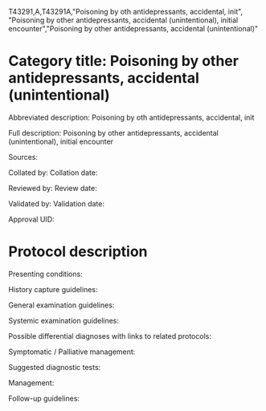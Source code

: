 T43291,A,T43291A,"Poisoning by oth antidepressants, accidental, init", "Poisoning by other antidepressants, accidental (unintentional), initial encounter","Poisoning by other antidepressants, accidental (unintentional)"
# Category title: Poisoning by other antidepressants, accidental (unintentional)

Abbreviated description: Poisoning by oth antidepressants, accidental, init

Full description: Poisoning by other antidepressants, accidental (unintentional), initial encounter

Sources:

Collated by:
Collation date:

Reviewed by:
Review date:

Validated by:
Validation date:

Approval UID:

# Protocol description

Presenting conditions:

History capture guidelines:

General examination guidelines:

Systemic examination guidelines:

Possible differential diagnoses with links to related protocols:

Symptomatic / Palliative management:

Suggested diagnostic tests:

Management:

Follow-up guidelines:
